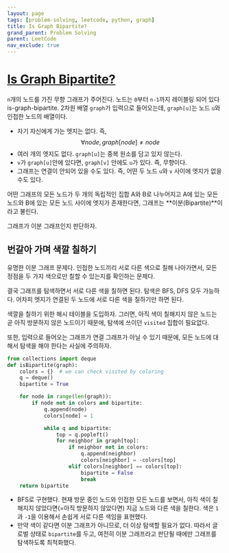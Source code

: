 ```yaml
---
layout: page
tags: [problem-solving, leetcode, python, graph]
title: Is Graph Bipartite?
grand_parent: Problem Solving
parent: LeetCode
nav_exclude: true
---
```


# [Is Graph Bipartite?](https://leetcode.com/problems/is-graph-bipartite/)

 `n`개의 노드를 가진 무향 그래프가 주어진다. 노드는 `0`부터 `n-1`까지
 레이블링 되어 있다is-graph-bipartite. 2차원 배열 `graph`가 입력으로 들어오는데,
 `graph[u]`는 노드 `u`와 인접한 노드의 배열이다.
 - 자기 자신에게 가는 엣지는 없다. 즉, $$ \forall node, graph[node]
   \neq node $$
 - 여러 개의 엣지도 없다. `graph[u]`는 중복 원소를 담고 있지 않는다.
 - `v`가 `graph[u]`안에 있다면, `graph[v]` 안에도 `u`가 있다. 즉,
   무향이다.
 - 그래프는 연결이 안되어 있을 수도 있다. 즉, 어떤 두 노드 `u`와 `v`
   사이에 엣지가 없을 수도 있다.

 어떤 그래프의 모든 노드가 두 개의 독립적인 집합 A와 B로 나누어지고
 A에 있는 모든 노드와 B에 있는 모든 노드 사이에 엣지가 존재한다면,
 그래프는 **이분(Bipartite)**이라고 불린다.

 그래프가 이분 그래프인지 판단하자.

## 번갈아 가며 색깔 칠하기

 유명한 이분 그래프 문제다. 인접한 노드끼리 서로 다른 색으로 칠해
 나아가면서, 모든 정점을 두 가지 색으로만 칠할 수 있는지를 확인하는
 문제다.

 결국 그래프를 탐색하면서 서로 다른 색을 칠하면 된다. 탐색은 BFS, DFS
 모두 가능하다. 어차피 엣지가 연결된 두 노드에 서로 다른 색을 칠하기만
 하면 된다.

 색깔을 칠하기 위한 해시 테이블을 도입하자. 그러면, 아직 색이 칠해지지
 않은 노드는 곧 아직 방문하지 않은 노드이기 때문에, 탐색에 쓰이던
 `visited` 집합이 필요없다.

 또한, 입력으로 들어오는 그래프가 연결 그래프가 아닐 수 있기 때문에,
 모든 노드에 대해서 탐색을 해야 한다는 사실에 주의하자.

```python
from collections import deque
def isBipartite(graph):
    colors = {}  # we can check visited by coloring
    q = deque()
    bipartite = True

    for node in range(len(graph)):
        if node not in colors and bipartite:
            q.append(node)
            colors[node] = 1

            while q and bipartite:
                top = q.popleft()
                for neighbor in graph[top]:
                    if neighbor not in colors:
                        q.append(neighbor)
                        colors[neighbor] = -colors[top]
                    elif colors[neighbor] == colors[top]:
                        bipartite = False
                        break
    return bipartite
```

 - BFS로 구현했다. 현재 방문 중인 노드와 인접한 모든 노드를 보면서,
   아직 색이 칠해지지 않았다면(=아직 방문하지 않았다면) 지금 노드와
   다른 색을 칠한다. 색은 `1`과 `-1`을 이용해서 손쉽게 서로 다른
   색임을 표현했다.
 - 만약 색이 같다면 이분 그래프가 아니므로, 더 이상 탐색할 필요가
   없다. 따라서 글로벌 상태로 `bipartite`를 두고, 여전히 이분
   그래프라고 판단될 때에만 그래프를 탐색하도록 최적화했다.
